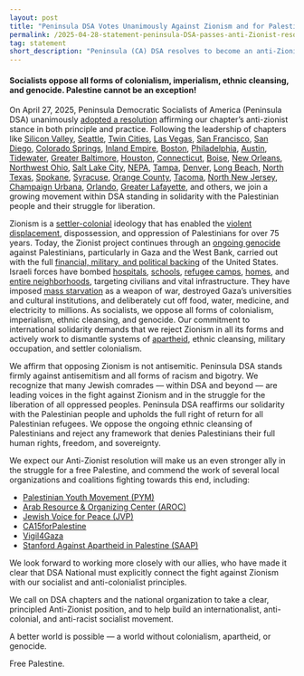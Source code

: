 ```yaml
---
layout: post 
title: "Peninsula DSA Votes Unanimously Against Zionism and for Palestinian Liberation"
permalink: /2025-04-28-statement-peninsula-DSA-passes-anti-Zionist-resolution/
tag: statement
short_description: "Peninsula (CA) DSA resolves to become an anti-Zionist organization in both principle and practice"
---
```


<h4>Socialists oppose all forms of colonialism, imperialism, ethnic cleansing, and genocide. Palestine cannot be an exception!</h4>

On April 27, 2025, Peninsula Democratic Socialists of America (Peninsula DSA) unanimously [adopted a resolution](https://docs.google.com/document/d/1q6lLPSJAHtTyJRWRAyjmeqP4-75Fa-twR-AhLJBKKKk/edit?tab=t.0) affirming our chapter’s anti-zionist stance in both principle and practice. Following the leadership of chapters like [Silicon Valley](https://siliconvalleydsa.org/2024/10/23/anti-zionist-resolution/), [Seattle](https://seattledsa.org/2024/08/reaffirming-our-anti-zionist-commitments/), [Twin Cities](https://twincitiesdsa.org/2025/02/twin-cities-dsas-anti-zionist-resolution-an-important-step-towards-palestinian-liberation/), [Las Vegas](https://lvdsa.org/2024/09/06/las-vegas-dsa-passes-resolution-for-an-anti-zionist-lvdsa-in-both-principle-and-practice/), [San Francisco](https://dsasf.org/dsa-sf-passes-anti-zionist-resolution/), [San Diego](asandiego.org/dsa-san-diego-passes-anti-zionist-resolution/), [Colorado Springs](https://www.cosdsa.org/blog/statement-re-cos-dsa-passes-a-resolution-for-an-anti-zionist-colorado-springs-dsa-in-both-principle-and-practice), [Inland Empire](https://www.iedsa.org/statement/resolution-for-anti-zionist-inland-empire-dsa/), [Boston](https://bostondsa.org/2022/01/21/boston-dsa-statement-on-new-bds-resolutions-and-dissent-from-the-npc/), [Philadelphia](https://www.phillydsa.org/resosandreports), [Austin](https://redfault.com/austin-socialist-news-bulletin-march-2024/), [Tidewater](https://x.com/palyouthmvmt/status/1817328403953148333), [Greater Baltimore](https://www.baltimoredsa.org/), [Houston](https://houstondsa.org/category/resolutions/), [Connecticut](https://ctdsa.org/palestine-organizing-in-connecticut-reflecting-on-ceasefire-resolutions/), [Boise](https://x.com/palyouthmvmt/status/1817328403953148333), [New Orleans](https://x.com/palyouthmvmt/status/1817328403953148333), [Northwest Ohio](https://x.com/palyouthmvmt/status/1817328403953148333), [Salt Lake City](https://saltlakedsa.org/2024/02/23/resolution-for-an-anti-zionist-salt-lake-dsa/amp/), [NEPA](https://www.nepadsa.org/stat-antizio), [Tampa](https://www.tampadsa.org/about-us/tampa-dsa-chapter-resolutions/), [Denver](https://denverdsa.wordpress.com/2023/10/14/denver-dsa-stands-with-palestine/), [Long Beach](https://www.instagram.com/dsa_lb/p/C20lOTTv9Ow/?locale=fr&hl=en), [North Texas](https://x.com/DSA_NorthTexas/status/1840584846927687942), [Spokane](https://x.com/palyouthmvmt/status/1817328403953148333), [Syracuse](https://x.com/palyouthmvmt/status/1817328403953148333), [Orange County](https://x.com/palyouthmvmt/status/1817328403953148333), [Tacoma](https://x.com/palyouthmvmt/status/1817328403953148333), [North New Jersey](https://north.dsanj.org/palestine/), [Champaign Urbana](https://x.com/chambanadsa), [Orlando](https://orlando.chapters.dsausa.org/statements/statement-on-an-anti-zionist-orlando-dsa-in-both-principle-and-praxis/), [Greater Lafayette](https://www.instagram.com/greaterlafayettedsa/p/C_T3TOwSawe/?next=/avaferferii/feed/&locale=en_US,en_US), and others, we join a growing movement within DSA standing in solidarity with the Palestinian people and their struggle for liberation.

Zionism is a [settler-colonial](https://books.google.com/books?id=xXlwDwAAQBAJ&printsec=frontcover) ideology that has enabled the [violent displacement](https://www.aljazeera.com/features/2017/5/23/the-nakba-did-not-start-or-end-in-1948), dispossession, and oppression of Palestinians for over 75 years. Today, the Zionist project continues through an [ongoing genocide](https://www.amnesty.org/en/latest/news/2024/12/amnesty-international-concludes-israel-is-committing-genocide-against-palestinians-in-gaza/) against Palestinians, particularly in Gaza and the West Bank, carried out with the full [financial, military, and political backing](https://truthout.org/articles/decades-of-us-arms-deals-with-israel-paved-the-way-to-genocide-in-gaza/) of the United States. Israeli forces have bombed [hospitals](https://www.ohchr.org/en/press-releases/2024/12/pattern-israeli-attacks-gaza-hospitals-raises-grave-concerns-report), [schools](https://theintercept.com/2024/10/06/israel-bombing-schools-children-gaza-education/), [refugee camps](https://www.middleeasteye.net/news/israel-seeks-erase-refugee-camps-jenin-and-tulkarm), [homes](https://www.aljazeera.com/gallery/2025/4/6/at-least-46-people-have-been-killed-in-israeli-attacks-on-gaza-over-the-la), and [entire neighborhoods](https://truthout.org/articles/report-israel-leveled-entire-blocks-in-gaza-when-unable-to-locate-target/), targeting civilians and vital infrastructure. They have imposed [mass starvation](https://www.hrw.org/news/2024/04/09/gaza-israels-imposed-starvation-deadly-children) as a weapon of war, destroyed Gaza’s universities and cultural institutions, and deliberately cut off food, water, medicine, and electricity to millions. As socialists, we oppose all forms of colonialism, imperialism, ethnic cleansing, and genocide. Our commitment to international solidarity demands that we reject Zionism in all its forms and actively work to dismantle systems of [apartheid](https://www.hrw.org/report/2021/04/27/threshold-crossed/israeli-authorities-and-crimes-apartheid-and-persecution), ethnic cleansing, military occupation, and settler colonialism.

We affirm that opposing Zionism is not antisemitic. Peninsula DSA stands firmly against antisemitism and all forms of racism and bigotry. We recognize that many Jewish comrades — within DSA and beyond — are leading voices in the fight against Zionism and in the struggle for the liberation of all oppressed peoples.
Peninsula DSA reaffirms our solidarity with the Palestinian people and upholds the full right of return for all Palestinian refugees. We oppose the ongoing ethnic cleansing of Palestinians and reject any framework that denies Palestinians their full human rights, freedom, and sovereignty.

We expect our Anti-Zionist resolution will make us an even stronger ally in the struggle for a free Palestine, and commend the work of several local organizations and coalitions fighting towards this end, including:

* [Palestinian Youth Movement (PYM)](https://www.instagram.com/bayareapym/)
* [Arab Resource & Organizing Center (AROC)](https://www.instagram.com/aroc_bayarea/)
* [Jewish Voice for Peace (JVP)](https://www.instagram.com/jvpbayarea/)
* [CA15forPalestine](https://www.instagram.com/ca15_for_palestine/)
* [Vigil4Gaza](https://www.instagram.com/vigil4gaza/)
* [Stanford Against Apartheid in Palestine (SAAP)](https://www.instagram.com/sit_in_to_stop_genocide/)

We look forward to working more closely with our allies, who have made it clear that DSA National must explicitly connect the fight against Zionism with our socialist and anti-colonialist principles.

We call on DSA chapters and the national organization to take a clear, principled Anti-Zionist position, and to help build an internationalist, anti-colonial, and anti-racist socialist movement.

A better world is possible — a world without colonialism, apartheid, or genocide.

Free Palestine.
